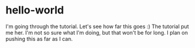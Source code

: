 # hello-world
I'm going through the tutorial. Let's see how far this goes :)
The tutorial put me her. I'm not so sure what I'm doing, but that won't be for long.
I plan on pushing this as far as I can.
